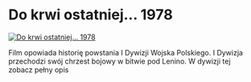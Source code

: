 Do krwi ostatniej... 1978 
=============
[![Do krwi ostatniej... 1978 ](http://vidos.pl/images/player.gif)](http://vidos.pl/do-krwi-ostatniej-1978)

 Film opowiada historię powstania I Dywizji Wojska Polskiego. I Dywizja przechodzi swój chrzest bojowy w bitwie pod Lenino. W dywizji tej zobacz pełny opis
